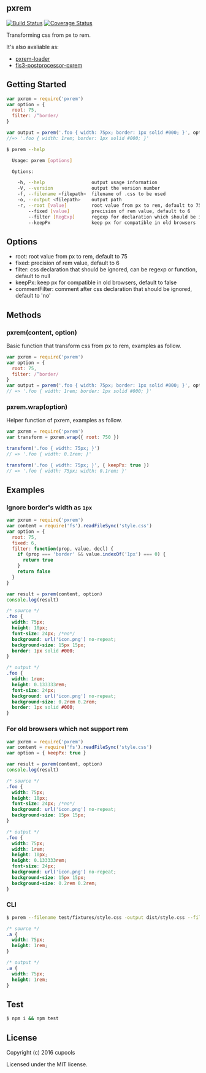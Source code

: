## pxrem

[![Build Status](https://travis-ci.org/cupools/pxrem.svg?branch=master)](https://travis-ci.org/cupools/pxrem)
[![Coverage Status](https://coveralls.io/repos/github/cupools/pxrem/badge.svg?branch=master)](https://coveralls.io/github/cupools/pxrem?branch=master)

Transforming css from px to rem.

It's also avaliable as:

- [pxrem-loader](https://github.com/cupools/pxrem-loader)
- [fis3-postprocessor-pxrem](https://github.com/cupools/fis3-postprocessor-pxrem)

## Getting Started

```js
var pxrem = require('pxrem')
var option = {
  root: 75,
  filter: /^border/
}

var output = pxrem('.foo { width: 75px; border: 1px solid #000; }', option)
//=> '.foo { width: 1rem; border: 1px solid #000; }'
```

```bash
$ pxrem --help

  Usage: pxrem [options]

  Options:

    -h, --help                 output usage information
    -V, --version              output the version number
    -f, --filename <filepath>  filename of .css to be used
    -o, --output <filepath>    output path
    -r, --root [value]         root value from px to rem, default to 75
        --fixed [value]        precision of rem value, default to 6
        --filter [RegExp]      regexp for declaration which should be ignored
        --keepPx               keep px for compatible in old browsers
```

## Options

- root: root value from px to rem, default to 75
- fixed: precision of rem value, default to 6
- filter: css declaration that should be ignored, can be regexp or function, default to null
- keepPx: keep px for compatible in old browsers, default to false
- commentFilter: comment after css declaration that should be ignored, default to 'no'

## Methods

### pxrem(content, option)
Basic function that transform css from px to rem, examples as follow.

```js
var pxrem = require('pxrem')
var option = {
  root: 75,
  filter: /^border/
}
var output = pxrem('.foo { width: 75px; border: 1px solid #000; }', option)
// => '.foo { width: 1rem; border: 1px solid #000; }'
```


### pxrem.wrap(option)
Helper function of pxrem, examples as follow.

```js
var pxrem = require('pxrem')
var transform = pxrem.wrap({ root: 750 })

transform('.foo { width: 75px; }')
// => '.foo { width: 0.1rem; }'

transform('.foo { width: 75px; }', { keepPx: true })
// => '.foo { width: 75px; width: 0.1rem; }'
```

## Examples

### Ignore border's width as `1px`

```js
var pxrem = require('pxrem')
var content = require('fs').readFileSync('style.css')
var option = {
  root: 75,
  fixed: 6,
  filter: function(prop, value, decl) {
    if (prop === 'border' && value.indexOf('1px') === 0) {
      return true
    }
    return false
  }
}

var result = pxrem(content, option)
console.log(result)
```

```css
/* source */
.foo {
  width: 75px;
  height: 10px;
  font-size: 24px; /*no*/
  background: url('icon.png') no-repeat;
  background-size: 15px 15px;
  border: 1px solid #000;
}

/* output */
.foo {
  width: 1rem;
  height: 0.133333rem;
  font-size: 24px;
  background: url('icon.png') no-repeat;
  background-size: 0.2rem 0.2rem;
  border: 1px solid #000;
}
```

### For old browsers which not support rem

```js
var pxrem = require('pxrem')
var content = require('fs').readFileSync('style.css')
var option = { keepPx: true }

var result = pxrem(content, option)
console.log(result)
```

```css
/* source */
.foo {
  width: 75px;
  height: 10px;
  font-size: 24px; /*no*/
  background: url('icon.png') no-repeat;
  background-size: 15px 15px;
}

/* output */
.foo {
  width: 75px;
  width: 1rem;
  height: 10px;
  height: 0.133333rem;
  font-size: 24px;
  background: url('icon.png') no-repeat;
  background-size: 15px 15px;
  background-size: 0.2rem 0.2rem;
}
```

### CLI

```bash
$ pxrem --filename test/fixtures/style.css -output dist/style.css --filter width
```

```css
/* source */
.a {
  width: 75px;
  height: 1rem;
}

/* output */
.a {
  width: 75px;
  height: 1rem;
}
```

## Test

```bash
$ npm i && npm test
```

## License

Copyright (c) 2016 cupools

Licensed under the MIT license.
